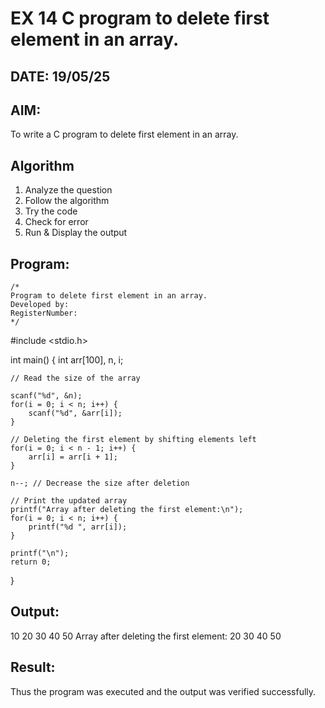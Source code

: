 # EX 14 C program to delete first element in an array.
## DATE: 19/05/25
## AIM:
To write a C program to delete first element in an array.

## Algorithm
1. Analyze the question
2. Follow the algorithm
3. Try the code
4.  Check for error
5. Run & Display the output


## Program:
```
/*
Program to delete first element in an array.
Developed by: 
RegisterNumber:  
*/
```
#include <stdio.h>

int main() {
    int arr[100], n, i;

    // Read the size of the array

    scanf("%d", &n);
    for(i = 0; i < n; i++) {
        scanf("%d", &arr[i]);
    }

    // Deleting the first element by shifting elements left
    for(i = 0; i < n - 1; i++) {
        arr[i] = arr[i + 1];
    }

    n--; // Decrease the size after deletion

    // Print the updated array
    printf("Array after deleting the first element:\n");
    for(i = 0; i < n; i++) {
        printf("%d ", arr[i]);
    }

    printf("\n");
    return 0;
}
## Output:
10 20 30 40 50
Array after deleting the first element:
20 30 40 50


## Result:
Thus the program was executed and the output was verified successfully.
